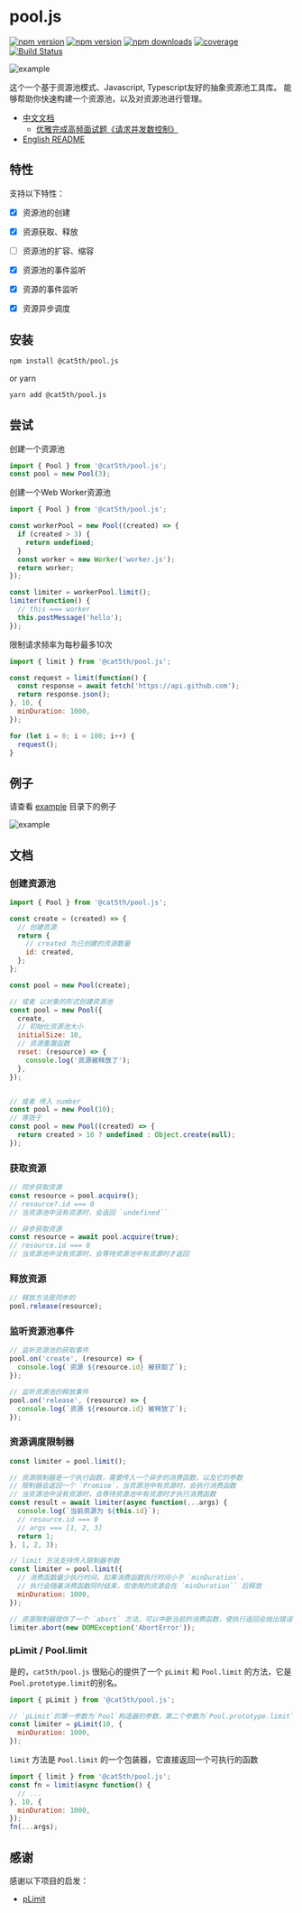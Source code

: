 # pool.js

[![npm version](https://img.shields.io/npm/v/@cat5th/pool.js.svg?style=flat-square)](https://www.npmjs.com/package/@cat5th/pool.js)
[![npm version](https://img.shields.io/npm/l/@cat5th/pool.js.svg?style=flat-square)](https://www.npmjs.com/package/@cat5th/pool.js)
[![npm downloads](https://img.shields.io/npm/dt/@cat5th/pool.js.svg?style=flat-square)](https://www.npmjs.com/package/@cat5th/pool.js)
[![coverage](https://img.shields.io/codecov/c/github/harvey-woo/pool.js.svg?style=flat-square)](https://codecov.io/gh/harvey-woo/pool.js)
[![Build Status](https://github.com/harvey-woo/pool.js/actions/workflows/npm-publish.yml/badge.svg)](https://github.com/harvey-woo/pool.js/actions/workflows/npm-publish.yml)

![example](./example.gif)

这个一个基于资源池模式、Javascript, Typescript友好的抽象资源池工具库。
能够帮助你快速构建一个资源池，以及对资源池进行管理。


- [中文文档](./README_CN.md)
  - [优雅完成高频面试题《请求并发数控制》](https://juejin.cn/post/7310009007921791003)
- [English README](./README.md)


## 特性

支持以下特性：
- [x] 资源池的创建
- [x] 资源获取、释放
- [ ] 资源池的扩容、缩容
- [x] 资源池的事件监听
- [x] 资源的事件监听
- [x] 资源异步调度


## 安装

```bash
npm install @cat5th/pool.js
```
or yarn

```bash
yarn add @cat5th/pool.js
```

## 尝试


创建一个资源池

```javascript
import { Pool } from '@cat5th/pool.js';
const pool = new Pool(3);
```

创建一个Web Worker资源池

```javascript
import { Pool } from '@cat5th/pool.js';

const workerPool = new Pool((created) => {
  if (created > 3) {
    return undefined;
  }
  const worker = new Worker('worker.js');
  return worker;
});

const limiter = workerPool.limit();
limiter(function() {
  // this === worker
  this.postMessage('hello');
});
```

限制请求频率为每秒最多10次

```javascript
import { limit } from '@cat5th/pool.js';

const request = limit(function() {
  const response = await fetch('https://api.github.com');
  return response.json();
}, 10, {
  minDuration: 1000,
});

for (let i = 0; i < 100; i++) {
  request();
}
```

## 例子

请查看 [example](./example) 目录下的例子

![example](./example.gif)


## 文档

### 创建资源池

```javascript
import { Pool } from '@cat5th/pool.js';

const create = (created) => {
  // 创建资源
  return {
    // created 为已创建的资源数量
    id: created,
  };
};

const pool = new Pool(create);

// 或者 以对象的形式创建资源池
const pool = new Pool({
  create,
  // 初始化资源池大小
  initialSize: 10,
  // 资源重置函数
  reset: (resource) => {
    console.log('资源被释放了');
  },
});


// 或者 传入 number
const pool = new Pool(10);
// 等效于
const pool = new Pool((created) => {
  return created > 10 ? undefined : Object.create(null);
});

```

### 获取资源

```javascript
// 同步获取资源
const resource = pool.acquire();
// resource?.id === 0
// 当资源池中没有资源时，会返回 `undefined``

// 异步获取资源
const resource = await pool.acquire(true);
// resource.id === 0
// 当资源池中没有资源时，会等待资源池中有资源时才返回

```

### 释放资源

```javascript
// 释放方法是同步的
pool.release(resource);
```

### 监听资源池事件

```javascript
// 监听资源池的获取事件
pool.on('create', (resource) => {
  console.log(`资源 ${resource.id} 被获取了`);
});

// 监听资源池的释放事件
pool.on('release', (resource) => {
  console.log(`资源 ${resource.id} 被释放了`);
});

```

### 资源调度限制器

```javascript
const limiter = pool.limit();

// 资源限制器是一个执行函数，需要传入一个异步的消费函数，以及它的参数
// 限制器会返回一个 `Promise`，当资源池中有资源时，会执行消费函数
// 当资源池中没有资源时，会等待资源池中有资源时才执行消费函数
const result = await limiter(async function(...args) {
  console.log(`当前资源为 ${this.id}`);
  // resource.id === 0
  // args === [1, 2, 3]
  return 1;
}, 1, 2, 3);

// limit 方法支持传入限制器参数
const limiter = pool.limit({
  // 消费函数最少执行时间，如果消费函数执行时间小于 `minDuration`，
  // 执行会随着消费函数同时结束，但使用的资源会在 `minDuration`` 后释放
  minDuration: 1000,
});

// 资源限制器提供了一个 `abort` 方法，可以中断当前的消费函数，使执行返回会抛出错误
limiter.abort(new DOMException('AbortError'));

```

### pLimit / Pool.limit

是的，`cat5th/pool.js` 很贴心的提供了一个 `pLimit` 和 `Pool.limit` 的方法，它是`Pool.prototype.limit`的别名。

```javascript
import { pLimit } from '@cat5th/pool.js';

// `pLimit`的第一参数为`Pool`构造器的参数，第二个参数为`Pool.prototype.limit`的参数
const limiter = pLimit(10, {
  minDuration: 1000,
});
```

`limit` 方法是 `Pool.limit` 的一个包装器，它直接返回一个可执行的函数

```javascript
import { limit } from '@cat5th/pool.js';
const fn = limit(async function() {
  // ...
}, 10, {
  minDuration: 1000,
});
fn(...args);
```

## 感谢
感谢以下项目的启发：
- [pLimit](https://github.com/sindresorhus/p-limit)

